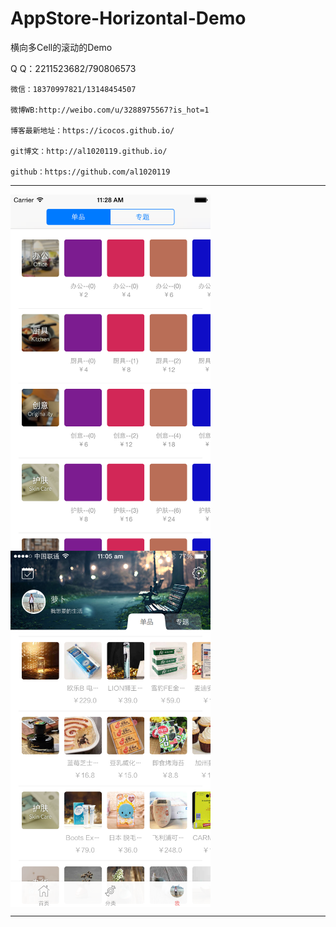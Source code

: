 # AppStore-Horizontal-Demo

横向多Cell的滚动的Demo  


Q Q：2211523682/790806573

	微信：18370997821/13148454507
	
	微博WB:http://weibo.com/u/3288975567?is_hot=1
	
	博客最新地址：https://icocos.github.io/
 
	git博文：http://al1020119.github.io/
	
	github：https://github.com/al1020119


----------

<img src="./1231231231.png" width = "320" alt="半糖" align=center />

<img src="./IMG_2471.PNG" width = "320" alt="半糖" align=center />

----------
